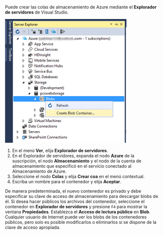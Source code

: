 Puede crear las colas de almacenamiento de Azure mediante el **Explorador de servidores** de Visual Studio.

![Blobs del explorador de servidores][Image1]

1. En el menú **Ver**, elija **Explorador de servidores**.
2. En el Explorador de servidores, expanda el nodo **Azure** de la suscripción, el nodo **Almacenamiento** y el nodo de la cuenta de almacenamiento que especificó en el servicio conectado al Almacenamiento de Azure.
3. Seleccione el nodo **Colas** y elija **Crear coa** en el menú contextual.
4. Escriba un nombre para el contenedor y elija **Aceptar**.   

De manera predeterminada, el nuevo contenedor es privado y debe especificar su clave de acceso de almacenamiento para descargar blobs de él. Si desea hacer públicos los archivos del contenedor, seleccione el contenedor en **Explorador de servidores** y presione `F4` para mostrar la ventana **Propiedades**. Establezca el **Acceso de lectura público** en **Blob**. Cualquier usuario de Internet puede ver los blobs de los contenedores públicos, pero solo es posible modificarlos o eliminarlos si se dispone de la clave de acceso apropiada.


[Image1]: ./media/vs-create-blob-container-in-server-explorer/vs-storage-create-blob-containers-in-Server-Explorer.png

<!---HONumber=August15_HO6-->